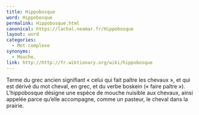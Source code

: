 ```yaml
---
title: Hippobosque
word: Hippobosque
permalink: Hippobosque.html
canonical: https://lachal.neamar.fr/Hippobosque
layout: word
categories:
  - Mot complexe
synonyms:
  - Mouche.
link: http://http://fr.wiktionary.org/wiki/hippobosque
---
```


Terme du grec ancien signifiant « celui qui fait paître les chevaux », et qui est dérivé du mot cheval, en grec, et du verbe boskein (« faire paître »).
L'hippobosque désigne une espèce de mouche nuisible aux chevaux, ainsi appelée parce qu’elle accompagne, comme un pasteur, le cheval dans la prairie.

